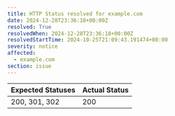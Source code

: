 ```yaml
---
title: HTTP Status resolved for example.com
date: 2024-12-28T23:36:18+00:00Z
resolved: True
resolvedWhen: 2024-12-28T23:36:18+00:00Z
resolvedStartTime: 2024-10-25T21:09:43.191474+00:00
severity: notice
affected:
  - example.com
section: issue
---
```


| Expected Statuses | Actual Status  |
|-------------------|----------------|
| 200, 301, 302 | 200 |
